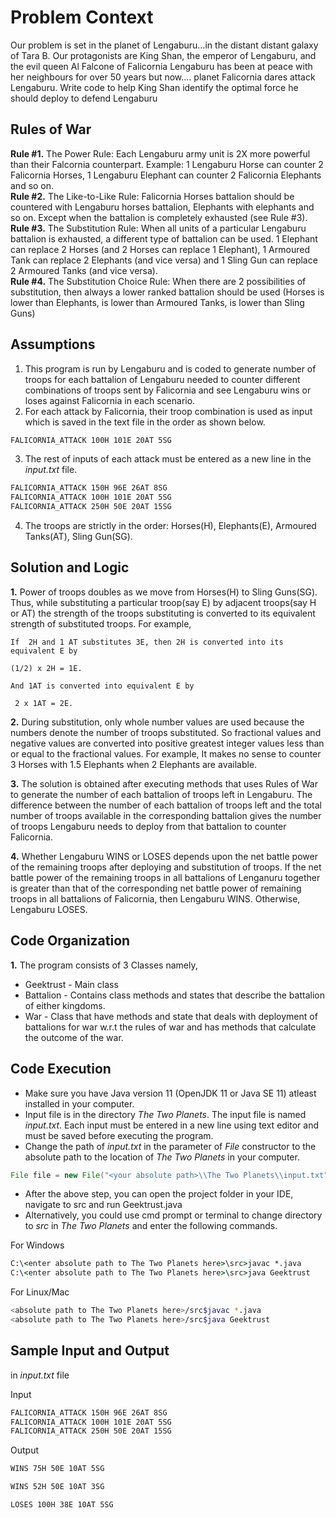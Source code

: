 # Problem Context
Our problem is set in the planet of Lengaburu…in the distant distant
galaxy of Tara B. Our protagonists are King Shan, the emperor of
Lengaburu, and the evil queen Al Falcone of Falicornia
Lengaburu has been at peace with her neighbours for over 50 years
but now…. planet Falicornia dares attack Lengaburu. Write code to
help King Shan identify the optimal force he should deploy to defend
Lengaburu

## Rules of War
**Rule #1.** The Power Rule: Each Lengaburu army unit is 2X more powerful than their Falcornia counterpart. Example: 1
Lengaburu Horse can counter 2 Falicornia Horses, 1 Lengaburu Elephant can counter 2 Falicornia Elephants and so on.   
**Rule #2.** The Like-to-Like Rule: Falicornia Horses battalion should be countered with Lengaburu horses battalion, Elephants
with elephants and so on. Except when the battalion is completely exhausted (see Rule #3).  
**Rule #3.** The Substitution Rule: When all units of a particular Lengaburu battalion is exhausted, a different type of battalion can be used. 1 Elephant can replace 2 Horses (and 2 Horses can replace 1 Elephant), 1 Armoured Tank can replace 2 Elephants (and vice versa) and 1 Sling Gun can replace 2 Armoured Tanks (and vice versa).          
**Rule #4.** The Substitution Choice Rule: When there are 2 possibilities of substitution, then always a lower ranked battalion should be used (Horses is lower than Elephants, is lower than Armoured Tanks, is lower than Sling Guns)

## Assumptions
1. This program is run by Lengaburu and is coded to generate number of troops for each battalion of Lengaburu needed to counter different combinations of troops sent by Falicornia and see Lengaburu wins or loses against Falicornia in each scenario.
2. For each attack by Falicornia, their troop combination is used as input which is saved in the text file in the order as shown below.
```bash
FALICORNIA_ATTACK 100H 101E 20AT 5SG 
```
 3. The rest of inputs of each attack must be entered as a new line in the *input.txt* file.
```bash
FALICORNIA_ATTACK 150H 96E 26AT 8SG
FALICORNIA_ATTACK 100H 101E 20AT 5SG
FALICORNIA_ATTACK 250H 50E 20AT 15SG 
```
 4. The troops are strictly in the order: Horses(H), Elephants(E), Armoured Tanks(AT), Sling Gun(SG).
## Solution and Logic
 **1.** Power of troops doubles as we move from Horses(H) to Sling Guns(SG). Thus, while substituting a particular troop(say E) by adjacent troops(say H or AT) the strength of the troops substituting is converted to its equivalent strength of substituted troops.
 For example,

    If  2H and 1 AT substitutes 3E, then 2H is converted into its equivalent E by  
    
    (1/2) x 2H = 1E. 

    And 1AT is converted into equivalent E by

     2 x 1AT = 2E.
**2.**  During substitution, only whole number values are used because the numbers denote the number of troops substituted. So fractional values and negative values are converted into positive greatest integer values less than or equal to the fractional values. For example, It makes no sense to counter 3 Horses with 1.5 Elephants when 2 Elephants are available. 

**3.** The solution is obtained after executing methods that uses Rules of War to generate the number of each battalion of troops left in Lengaburu. The difference between the number of each battalion of troops left and the total number of troops available in the corresponding battalion gives the number of troops Lengaburu needs to deploy from that battalion to counter Falicornia.

**4.** Whether Lengaburu WINS or LOSES depends upon the net battle power of the remaining troops after deploying and substitution of troops. If the net battle power of the remaining troops in all battalions of Lenganuru together is greater than that of the corresponding net battle power of remaining troops in all battalions of Falicornia, then Lengaburu WINS. Otherwise, Lengaburu LOSES.

## Code Organization

**1.** The program consists of 3 Classes namely, 
* Geektrust - Main class
* Battalion - Contains class methods and states that describe the battalion of either kingdoms.
* War - Class that have methods and state that deals with deployment of battalions for war w.r.t the rules of war and has methods that calculate the outcome of the war.


## Code Execution
* Make sure you have Java version 11 (OpenJDK 11 or Java SE 11) atleast installed in your computer. 
* Input file is in the directory *The Two Planets*. The input file is named *input.txt*. Each input must be entered in a new line using text editor and must be saved before executing the program.
* Change the path of *input.txt* in the parameter of *File* constructor to the absolute path to the location of *The Two Planets* in your computer.
```java
File file = new File("<your absolute path>\\The Two Planets\\input.txt");
```
* After the above step, you can open the project folder in your IDE, navigate to src  and run Geektrust.java
* Alternatively, you could use cmd prompt or terminal to change directory to *src* in *The Two Planets* and enter the following commands.

For Windows
```cmd
C:\<enter absolute path to The Two Planets here>\src>javac *.java
C:\<enter absolute path to The Two Planets here>\src>java Geektrust
```
For Linux/Mac
```bash
<absolute path to The Two Planets here>/src$javac *.java
<absolute path to The Two Planets here>/src$java Geektrust
```
## Sample Input and Output 

in *input.txt* file

Input
```txt
FALICORNIA_ATTACK 150H 96E 26AT 8SG
FALICORNIA_ATTACK 100H 101E 20AT 5SG
FALICORNIA_ATTACK 250H 50E 20AT 15SG  
```
Output
```bash
WINS 75H 50E 10AT 5SG

WINS 52H 50E 10AT 3SG

LOSES 100H 38E 10AT 5SG
```

